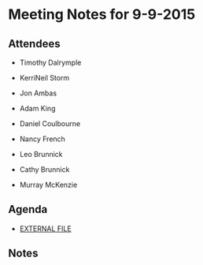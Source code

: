 # Meeting Notes for 9-9-2015

## Attendees
- Timothy Dalrymple
- KerriNeil Storm
- Jon Ambas
- Adam King 
- Daniel Coulbourne

- Nancy French
- Leo Brunnick
- Cathy Brunnick
- Murray McKenzie

## Agenda
- [EXTERNAL FILE](../agendas/Meeting_AGENDA_9-9-15.md)

## Notes
